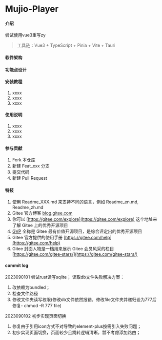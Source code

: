 # Mujio-Player

#### 介绍
尝试使用vue3重写zy
> 工具链：Vue3 + TypeScript + Pinia + Vite + Tauri
#### 软件架构
#### 功能点设计




#### 安装教程

1.  xxxx
2.  xxxx
3.  xxxx

#### 使用说明

1.  xxxx
2.  xxxx
3.  xxxx

#### 参与贡献

1.  Fork 本仓库
2.  新建 Feat_xxx 分支
3.  提交代码
4.  新建 Pull Request


#### 特技

1.  使用 Readme\_XXX.md 来支持不同的语言，例如 Readme\_en.md, Readme\_zh.md
2.  Gitee 官方博客 [blog.gitee.com](https://blog.gitee.com)
3.  你可以 [https://gitee.com/explore](https://gitee.com/explore) 这个地址来了解 Gitee 上的优秀开源项目
4.  [GVP](https://gitee.com/gvp) 全称是 Gitee 最有价值开源项目，是综合评定出的优秀开源项目
5.  Gitee 官方提供的使用手册 [https://gitee.com/help](https://gitee.com/help)
6.  Gitee 封面人物是一档用来展示 Gitee 会员风采的栏目 [https://gitee.com/gitee-stars/](https://gitee.com/gitee-stars/)

#### commit log

2023090101 尝试rust读写sqlite； 读取db文件失败解决方案：
1.  改依赖为bundled；
2.  检查文件路径
3.  修改文件夹读写权限(修改db文件依然报错，修改file文件夹并递归设为777后修复- chmod -R 777 file)

2023090102 初步实现页面切换
1.  修复由于引用icon方式不对导致的element-plus按需引入失败问题；
2.  初步实现页面切换，页面较少且跳转逻辑清晰，暂不考虑添加路由；
